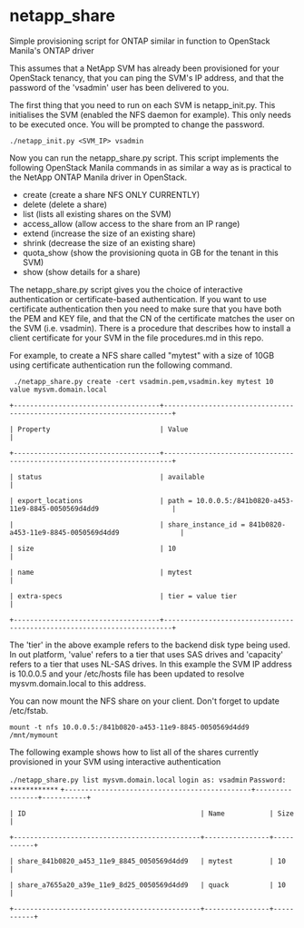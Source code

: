 # netapp_share
Simple provisioning script for ONTAP similar in function to OpenStack Manila's ONTAP driver

This assumes that a NetApp SVM has already been provisioned for your OpenStack tenancy, that you can ping the SVM's IP address, 
and that the password of the 'vsadmin' user has been delivered to you.

The first thing that you need to run on each SVM is netapp_init.py. This initialises the SVM (enabled the NFS daemon for example). 
This only needs to be executed once. You will be prompted to change the password.

`./netapp_init.py <SVM_IP> vsadmin`

Now you can run the netapp_share.py script. This script implements the following OpenStack Manila commands in as similar a way as 
is practical to the NetApp ONTAP Manila driver in OpenStack.
* create (create a share NFS ONLY CURRENTLY)
* delete (delete a share)
* list (lists all existing shares on the SVM)
* access_allow (allow access to the share from an IP range)
* extend (increase the size of an existing share)
* shrink (decrease the size of an existing share)
* quota_show (show the provisioning quota in GB for the tenant in this SVM)
* show (show details for a share)

The netapp_share.py script gives you the choice of interactive authentication or certificate-based authentication. If you want to 
use certificate authentication then you need to make sure that you have both the PEM and KEY file, and that the CN of the certificate
matches the user on the SVM (i.e. vsadmin). There is a procedure that describes how to install a client certificate for your SVM in the 
file procedures.md in this repo.

For example, to create a NFS share called "mytest" with a size of 10GB using certificate authentication run the following command.

` ./netapp_share.py create -cert vsadmin.pem,vsadmin.key mytest 10 value mysvm.domain.local`

`+------------------------------------+------------------------------------------------------------------------+`

`| Property                           | Value                                                                  |`

`+------------------------------------+------------------------------------------------------------------------+`

`| status                             | available                                                              |`

`| export_locations                   | path = 10.0.0.5:/841b0820-a453-11e9-8845-0050569d4dd9                  |`

`|                                    | share_instance_id = 841b0820-a453-11e9-8845-0050569d4dd9               |`

`| size                               | 10                                                                     |`

`| name                               | mytest                                                                 |`

`| extra-specs                        | tier = value tier                                                      |`

`+------------------------------------+------------------------------------------------------------------------+`

The 'tier' in the above example refers to the backend disk type being used. In out platform, 'value' refers to a tier that
uses SAS drives and 'capacity' refers to a tier that uses NL-SAS drives. In this example the SVM IP address is 10.0.0.5 and 
your /etc/hosts file has been updated to resolve mysvm.domain.local to this address.

You can now mount the NFS share on your client. Don't forget to update /etc/fstab.

`mount -t nfs 10.0.0.5:/841b0820-a453-11e9-8845-0050569d4dd9 /mnt/mymount`

The following example shows how to list all of the shares currently provisioned in your SVM using interactive authentication

`./netapp_share.py list mysvm.domain.local`
`login as: vsadmin`
`Password: ************`
`+----------------------------------------------+----------------+-----------+`

`| ID                                           | Name           | Size      |`

`+----------------------------------------------+----------------+-----------+`

`| share_841b0820_a453_11e9_8845_0050569d4dd9   | mytest         | 10        |`

`| share_a7655a20_a39e_11e9_8d25_0050569d4dd9   | quack          | 10        |`

`+----------------------------------------------+----------------+-----------+`




